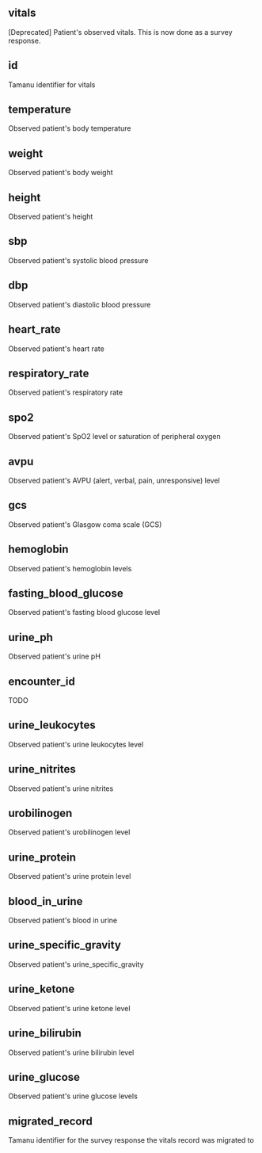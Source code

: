 ## vitals

[Deprecated] Patient's observed vitals. This is now done as a survey response.

## id

Tamanu identifier for vitals

## temperature

Observed patient's body temperature

## weight

Observed patient's body weight

## height

Observed patient's height

## sbp

Observed patient's systolic blood pressure

## dbp

Observed patient's diastolic blood pressure

## heart_rate

Observed patient's heart rate

## respiratory_rate

Observed patient's respiratory rate

## spo2

Observed patient's SpO2 level or saturation of peripheral oxygen

## avpu

Observed patient's AVPU (alert, verbal, pain, unresponsive) level

## gcs

Observed patient's Glasgow coma scale (GCS)

## hemoglobin

Observed patient's hemoglobin levels

## fasting_blood_glucose

Observed patient's fasting blood glucose level

## urine_ph

Observed patient's urine pH

## encounter_id

TODO

## urine_leukocytes

Observed patient's urine leukocytes level

## urine_nitrites

Observed patient's urine nitrites

## urobilinogen

Observed patient's urobilinogen level

## urine_protein

Observed patient's urine protein level

## blood_in_urine

Observed patient's blood in urine

## urine_specific_gravity

Observed patient's urine_specific_gravity

## urine_ketone

Observed patient's urine ketone level

## urine_bilirubin

Observed patient's urine bilirubin level

## urine_glucose

Observed patient's urine glucose levels

## migrated_record

Tamanu identifier for the survey response the vitals record was migrated to


